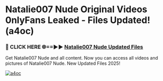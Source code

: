 # Natalie007 Nude Original Videos 0nlyFans Leaked - Files Updated! (a4oc)

<h3>🔴 CLICK HERE 🌐==►► <a href="https://tinyurl.com/y5r63du9" rel="nofollow">Natalie007 Nude Updated Files</a></h3>

Get Natalie007 Nude and all content. Now you can access all videos and pictures of Natalie007 Nude. New Updated Files 2025!

[![a4oc](https://i.imgur.com/UVo9nyh.gif)](https://tinyurl.com/y5r63du9)
